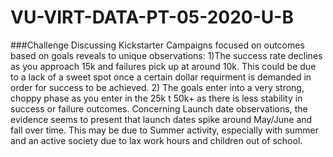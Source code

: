 # VU-VIRT-DATA-PT-05-2020-U-B

###Challenge
Discussing Kickstarter Campaigns focused on outcomes based on goals reveals to unique observations: 1)The success rate  declines as you approach 15k and failures pick up at around 10k. This could be due to a lack of a sweet spot once a certain dollar requirment is demanded in order for success to be achieved. 2) The goals enter into a very strong, choppy phase as you enter in the 25k t 50k+ as there is less stability in success or failure outcomes. Concerning Launch date observations, the evidence seems to present that launch dates spike around May/June and fall over time. This may be due to Summer activity, especially with summer and an active society due to lax work hours and children out of school.

